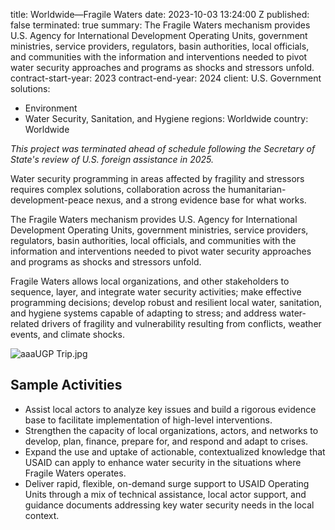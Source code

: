 
title: Worldwide—Fragile Waters
date: 2023-10-03 13:24:00 Z
published: false
terminated: true
summary: The Fragile Waters mechanism provides U.S. Agency for International Development
  Operating Units, government ministries, service providers, regulators, basin authorities,
  local officials, and communities with the information and interventions needed to
  pivot water security approaches and programs as shocks and stressors unfold.
contract-start-year: 2023
contract-end-year: 2024
client: U.S. Government
solutions:
- Environment
- Water Security, Sanitation, and Hygiene
regions: Worldwide
country: Worldwide


<aside><em>This project was terminated ahead of schedule following the Secretary of State's review of U.S. foreign assistance in 2025.</em></aside>

Water security programming in areas affected by fragility and stressors requires complex solutions, collaboration across the humanitarian-development-peace nexus, and a strong evidence base for what works.

The Fragile Waters mechanism provides U.S. Agency for International Development Operating Units, government ministries, service providers, regulators, basin authorities, local officials, and communities with the information and interventions needed to pivot water security approaches and programs as shocks and stressors unfold.

Fragile Waters allows local organizations, and other stakeholders to sequence, layer, and integrate water security activities; make effective programming decisions; develop robust and resilient local water, sanitation, and hygiene systems capable of adapting to stress; and address water-related drivers of fragility and vulnerability resulting from conflicts, weather events, and climate shocks.

![aaaUGP Trip.jpg](/uploads/aaaUGP%20Trip.jpg)

## Sample Activities

* Assist local actors to analyze key issues and build a rigorous evidence base to facilitate implementation of high-level interventions.
* Strengthen the capacity of local organizations, actors, and networks to develop, plan, finance, prepare for, and respond and adapt to crises.
* Expand the use and uptake of actionable, contextualized knowledge that USAID can apply to enhance water security in the situations where Fragile Waters operates.
* Deliver rapid, flexible, on-demand surge support to USAID Operating Units through a mix of technical assistance, local actor support, and guidance documents addressing key water security needs in the local context.
